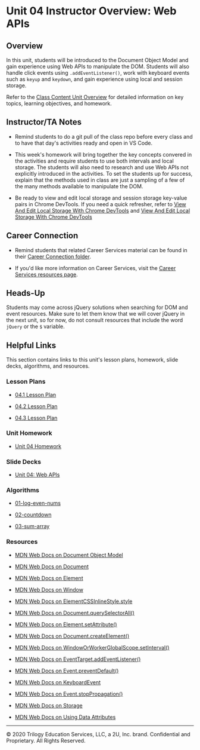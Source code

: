 # Unit 04 Instructor Overview: Web APIs 

## Overview

In this unit, students will be introduced to the Document Object Model and gain experience using Web APIs to manipulate the DOM. Students will also handle click events using `.addEventListener()`, work with keyboard events such as `keyup` and `keydown`, and gain experience using local and session storage.

Refer to the [Class Content Unit Overview](../../../01-Class-Content/04-Web-APIs/README.md) for detailed information on key topics, learning objectives, and homework.

## Instructor/TA Notes

* Remind students to do a git pull of the class repo before every class and to have that day's activities ready and open in VS Code.

* This week's homework will bring together the key concepts convered in the activities and require students to use both intervals and local storage. The students will also need to research and use Web APIs not explicitly introduced in the activities. To set the students up for success, explain that the methods used in class are just a sampling of a few of the many methods available to manipulate the DOM.

* Be ready to view and edit local storage and session storage key-value pairs in Chrome DevTools. If you need a quick refresher, refer to [View And Edit Local Storage With Chrome DevTools](https://developers.google.com/web/tools/chrome-devtools/storage/localstorage) and [View And Edit Local Storage With Chrome DevTools](https://developers.google.com/web/tools/chrome-devtools/storage/sessionstorage)

## Career Connection

* Remind students that related Career Services material can be found in their [Career Connection folder](../../../01-Class-Content/04-Web-APIs/04-Career-Connection/README.md).

* If you'd like more information on Career Services, visit the [Career Services resources page](http://bit.ly/CodingCS).

## Heads-Up

Students may come across jQuery solutions when searching for DOM and event resources. Make sure to let them know that we will cover jQuery in the next unit, so for now, do not consult resources that include the word `jQuery` or the `$` variable.

## Helpful Links

This section contains links to this unit's lesson plans, homework, slide decks, algorithms, and resources.

### Lesson Plans

  * [04.1 Lesson Plan](01-Day_Intro-Web-APIs/04.1-LESSON-PLAN.md)

  * [04.2 Lesson Plan](02-Day_JS-Events/04.2-LESSON-PLAN.md)
  
  * [04.3 Lesson Plan](03-Day_Client-Side-Storage/04.3-LESSON-PLAN.md)

### Unit Homework

  * [Unit 04 Homework](../../../01-Class-Content/04-Web-APIs/04-Homework)

### Slide Decks

  * [Unit 04: Web APIs](https://docs.google.com/presentation/d/1D3DGPpajoRdzTxMterML_jQqcIy_yhoCrUSdpJhYE5Q/edit?usp=sharing)

### Algorithms

  * [01-log-even-nums](../../../01-Class-Content/04-Web-APIs/03-Algorithms/01-log-even-nums)

  * [02-countdown](../../../01-Class-Content/04-Web-APIs/03-Algorithms/02-countdown)

  * [03-sum-array](../../../01-Class-Content/04-Web-APIs/03-Algorithms/03-sum-array)

### Resources

  * [MDN Web Docs on Document Object Model](https://developer.mozilla.org/en-US/docs/Web/API/Document_Object_Model)

  * [MDN Web Docs on Document](https://developer.mozilla.org/en-US/docs/Web/API/Document)

  * [MDN Web Docs on Element](https://developer.mozilla.org/en-US/docs/Web/API/Element)

  * [MDN Web Docs on Window](https://developer.mozilla.org/en-US/docs/Web/API/Window)

  * [MDN Web Docs on ElementCSSInlineStyle.style ](https://developer.mozilla.org/en-US/docs/Web/API/ElementCSSInlineStyle/style)

  * [MDN Web Docs on Document.querySelectorAll()](https://developer.mozilla.org/en-US/docs/Web/API/Document/querySelectorAll) 

  * [MDN Web Docs on Element.setAttribute()](https://developer.mozilla.org/en-US/docs/Web/API/Element/setAttribute)

  * [MDN Web Docs on Document.createElement()](https://developer.mozilla.org/en-US/docs/Web/API/Node/appendChild)

  * [MDN Web Docs on WindowOrWorkerGlobalScope.setInterval()](https://developer.mozilla.org/en-US/docs/Web/API/WindowOrWorkerGlobalScope/setInterval)

  * [MDN Web Docs on EventTarget.addEventListener()](https://developer.mozilla.org/en-US/docs/Web/API/EventTarget/addEventListener)

  * [MDN Web Docs on Event.preventDefault()](https://developer.mozilla.org/en-US/docs/Web/API/Event/preventDefault)

  * [MDN Web Docs on KeyboardEvent](https://developer.mozilla.org/en-US/docs/Web/API/KeyboardEvent)

  * [MDN Web Docs on Event.stopPropagation()](https://developer.mozilla.org/en-US/docs/Web/API/Event/stopPropagation)

  * [MDN Web Docs on Storage](https://developer.mozilla.org/en-US/docs/Web/API/Storage)

  * [MDN Web Docs on Using Data Attributes](https://developer.mozilla.org/en-US/docs/Learn/HTML/Howto/Use_data_attributes)

---
© 2020 Trilogy Education Services, LLC, a 2U, Inc. brand. Confidential and Proprietary. All Rights Reserved.
